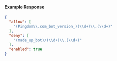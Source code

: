 <!-- Code generated for API Clients. DO NOT EDIT. -->
#### Example Response
```json
{
  "allow": [
    "(Pingdom\\.com_bot_version_)(\\d+)\\.(\\d+)"
  ],
  "deny": [
    "(made_up_bot)/(\\d+)\\.(\\d+)"
  ],
  "enabled": true
}

